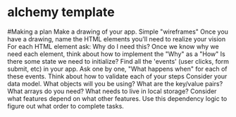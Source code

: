 # alchemy template

#Making a plan
Make a drawing of your app. Simple "wireframes"
Once you have a drawing, name the HTML elements you'll need to realize your vision
For each HTML element ask: Why do I need this?
Once we know why we need each element, think about how to implement the "Why" as a "How"
Is there some state we need to initialize?
Find all the 'events' (user clicks, form submit, etc) in your app. Ask one by one, "What happens when" for each of these events.
Think about how to validate each of your steps
Consider your data model. What objects will you be using? What are the key/value pairs? What arrays do you need? What needs to live in local storage?
Consider what features depend on what other features. Use this dependency logic to figure out what order to complete tasks.